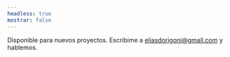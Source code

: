 ```yaml
---
headless: true
mostrar: false
---
```


<span class="disponibilidad__status">Disponible para nuevos proyectos.</span>
Escribime a <a href="mailto:eliasdorigoni@gmail.com">eliasdorigoni<wbr>@gmail.com</a> y hablemos.
